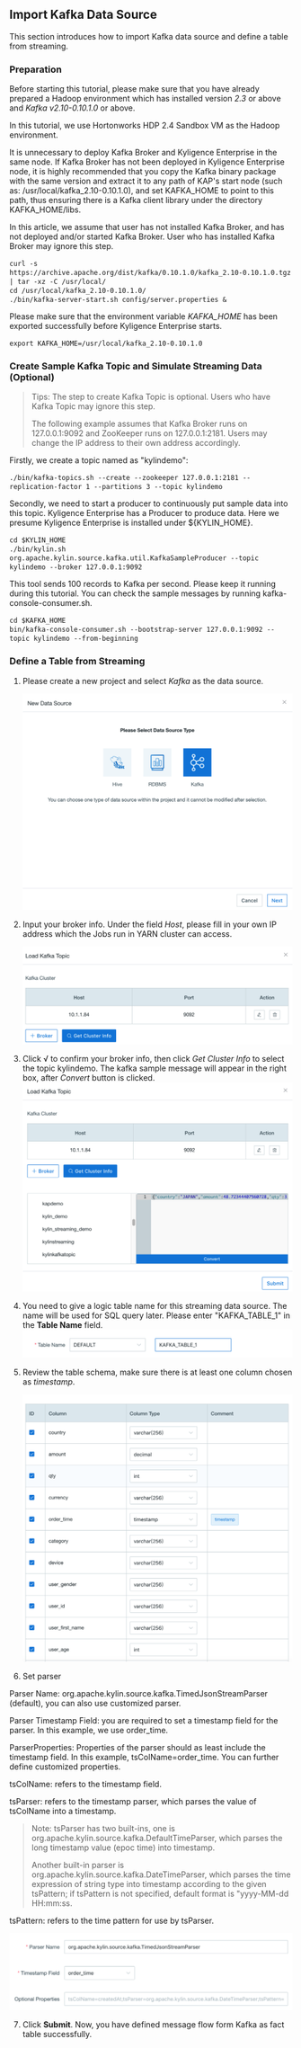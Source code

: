 ## Import Kafka Data Source
This section introduces how to import Kafka data source and define a table from streaming.

### Preparation

Before starting this tutorial, please make sure that you have already prepared a Hadoop environment which has installed version *2.3* or above and *Kafka v2.10-0.10.1.0* or above. 

In this tutorial, we use Hortonworks HDP 2.4 Sandbox VM as the Hadoop environment.

It is unnecessary to deploy Kafka Broker and Kyligence Enterprise in the same node. If Kafka Broker has not been deployed in Kyligence Enterprise node, it is highly recommended that you copy the Kafka binary package with the same version and extract it to any path of KAP's start node (such as: /usr/local/kafka_2.10-0.10.1.0), and set KAFKA_HOME to point to this path, thus ensuring there is a Kafka client library under the directory KAFKA_HOME/libs.

In this article, we assume that user has not installed Kafka Broker, and has not deployed and/or started Kafka Broker. User who has installed Kafka Broker may ignore this step.

```shell
curl -s 
https://archive.apache.org/dist/kafka/0.10.1.0/kafka_2.10-0.10.1.0.tgz | tar -xz -C /usr/local/
cd /usr/local/kafka_2.10-0.10.1.0/
./bin/kafka-server-start.sh config/server.properties &
```

Please make sure that the environment variable *KAFKA_HOME* has been exported successfully before Kyligence Enterprise starts.

```Shell
export KAFKA_HOME=/usr/local/kafka_2.10-0.10.1.0
```

### Create Sample Kafka Topic and Simulate Streaming Data (Optional)

> Tips: The step to create Kafka Topic is optional. Users who have Kafka Topic may ignore this step.
>
> The following example assumes that Kafka Broker runs on 127.0.0.1:9092 and ZooKeeper runs on 127.0.0.1:2181. Users may change the IP address to their own address accordingly. 

Firstly, we create a topic named as "kylindemo":

```shell
./bin/kafka-topics.sh --create --zookeeper 127.0.0.1:2181 --replication-factor 1 --partitions 3 --topic kylindemo
```

Secondly, we need to start a producer to continuously put sample data into this topic. Kyligence Enterprise has a Producer to produce data. Here we presume Kyligence Enterprise is installed under ${KYLIN_HOME}.

```shell
cd $KYLIN_HOME
./bin/kylin.sh 
org.apache.kylin.source.kafka.util.KafkaSampleProducer --topic kylindemo --broker 127.0.0.1:9092
```

This tool sends 100 records to Kafka per second. Please keep it running during this tutorial. You can check the sample messages by running kafka-console-consumer.sh.

```shell
cd $KAFKA_HOME
bin/kafka-console-consumer.sh --bootstrap-server 127.0.0.1:9092 --topic kylindemo --from-beginning
```

### Define a Table from Streaming

1. Please create a new project and select *Kafka* as the data source.

   ![Import Kafka Data Source](images/a.png)

2. Input your broker info. Under the field *Host*, please fill in your own IP address which the Jobs run in YARN cluster can access.

   ![Input Broker Information](images/k2.en.png)

3. Click √ to confirm your broker info, then click *Get Cluster Info* to select the topic kylindemo. The kafka sample message will appear in the right box, after *Convert* button is clicked.
   ![Get Cluster Information](images/k3.en.png)

4. You need to give a logic table name for this streaming data source. The name will be used for SQL query later. Please enter "KAFKA_TABLE_1" in the **Table Name** field.
   ![Input Table Name](images/d.png)

5. Review the table schema, make sure there is at least one column chosen as *timestamp*.

   ![One Column Chosen as Timestamp](images/e.png)

6. Set parser

Parser Name: org.apache.kylin.source.kafka.TimedJsonStreamParser (default), you can also use customized parser.

Parser Timestamp Field: you are required to set a timestamp field for the parser. In this example, we use order_time.

ParserProperties: Properties of the parser should as least include the timestamp field. In this example, tsColName=order_time. You can further define customized properties.

tsColName: refers to the timestamp field.

tsParser: refers to the timestamp parser, which parses the value of tsColName into a timestamp.

> Note: tsParser has two built-ins, one is org.apache.kylin.source.kafka.DefaultTimeParser, which parses the long timestamp value (epoc time) into timestamp.
>
> Another built-in parser is org.apache.kylin.source.kafka.DateTimeParser, which parses the time expression of string type into timestamp according to the given tsPattern; if tsPattern is not specified, default format is "yyyy-MM-dd HH:mm:ss.

tsPattern: refers to the time pattern for use by tsParser.

![Set Parser](images/f.png)

7. Click **Submit**. Now, you have defined message flow form Kafka as fact table successfully.
